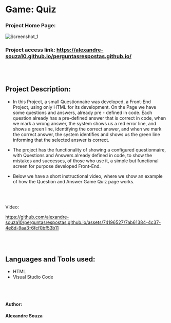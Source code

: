<h1 align="left"> Game: Quiz </h1>

### Project Home Page:
![Screenshot_1](https://github.com/alexandre-souza10/perguntasrespostas.github.io/assets/74196527/9824784f-0deb-4eaf-92e1-886e42eaaa2d)

### Project access link: https://alexandre-souza10.github.io/perguntasrespostas.github.io/
<br></br>

## Project Description:
- In this Project, a small Questionnaire was developed, a Front-End Project, using only HTML for its development. On the Page we have some questions and answers,
already pre - defined in code. Each question already has a pre-defined answer that is correct in code, when we mark a wrong answer, the system shows us a red error line,
and shows a green line, identifying the correct answer, and when we mark the correct answer, the system identifies and shows us the green line informing that the selected answer is correct.

- The project has the functionality of showing a configured questionnaire, with Questions and Answers already defined in code, to show the mistakes and successes, of those who use it, a simple but functional screen
for purpose developed Front-End.

- Below we have a short instructional video, where we show an example of how the Question and Answer Game Quiz page works.

<br></br>

Video:

https://github.com/alexandre-souza10/perguntasrespostas.github.io/assets/74196527/7ab61384-4c37-4e8d-9aa3-6fcf0bf53b11

<br></br>

## Languages ​​and Tools used:
- HTML
- Visual Studio Code

<br></br>

#### Author:
**Alexandre Souza**

